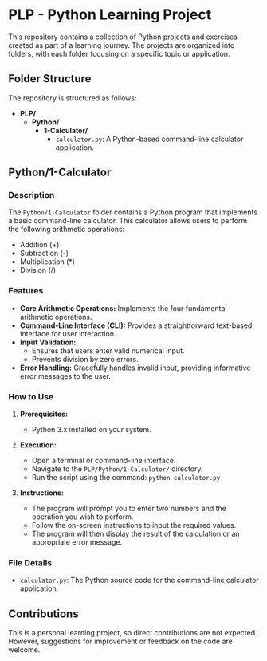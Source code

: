 # PLP - Python Learning Project

This repository contains a collection of Python projects and exercises created as part of a learning journey. The projects are organized into folders, with each folder focusing on a specific topic or application.

## Folder Structure

The repository is structured as follows:

* **PLP/**
    * **Python/**
        * **1-Calculator/**
            * `calculator.py`: A Python-based command-line calculator application.

## Python/1-Calculator

### Description

The `Python/1-Calculator` folder contains a Python program that implements a basic command-line calculator. This calculator allows users to perform the following arithmetic operations:

* Addition (+)
* Subtraction (-)
* Multiplication (\*)
* Division (/)

### Features

* **Core Arithmetic Operations:** Implements the four fundamental arithmetic operations.
* **Command-Line Interface (CLI):** Provides a straightforward text-based interface for user interaction.
* **Input Validation:**
    * Ensures that users enter valid numerical input.
    * Prevents division by zero errors.
* **Error Handling:** Gracefully handles invalid input, providing informative error messages to the user.

### How to Use

1.  **Prerequisites:**

    * Python 3.x installed on your system.
2.  **Execution:**

    * Open a terminal or command-line interface.
    * Navigate to the `PLP/Python/1-Calculator/` directory.
    * Run the script using the command: `python calculator.py`
3.  **Instructions:**

    * The program will prompt you to enter two numbers and the operation you wish to perform.
    * Follow the on-screen instructions to input the required values.
    * The program will then display the result of the calculation or an appropriate error message.

### File Details

* `calculator.py`: The Python source code for the command-line calculator application.

## Contributions

This is a personal learning project, so direct contributions are not expected. However, suggestions for improvement or feedback on the code are welcome.